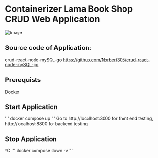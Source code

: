# Containerizer Lama Book Shop CRUD Web Application


![image](https://github.com/Norbert305/crud-react-node-mySQL-go/assets/83515541/175be89d-5555-4b38-b479-42e06aa04f8c)

## Source code of Application:
crud-react-node-mySQL-go
https://github.com/Norbert305/crud-react-node-mySQL-go

## Prerequists
Docker

## Start Application
'''
docker compose up
'''
Go to http://localhost:3000 for front end testing, http://localhost:8800 for backend testing
## Stop Application

^C
'''
docker compose down -v
'''
